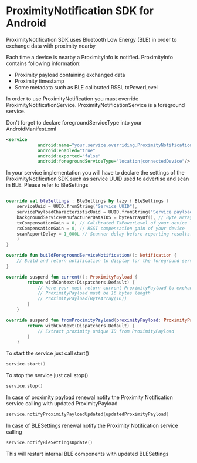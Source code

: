 # ProximityNotification SDK for Android

ProximityNotification SDK uses Bluetooth Low Energy (BLE) in order to exchange data with proximity nearby

Each time a device is nearby a ProximityInfo is notified. ProximityInfo contains following information:
- Proximity payload containing exchanged data
- Proximity timestamp
- Some metadata such as BLE calibrated RSSI, txPowerLevel


In order to use ProximityNotification you must override ProximityNotificationService.
ProximityNotificationService is a foreground service.

Don't forget to declare foregroundServiceType into your AndroidManifest.xml

```xml
<service
            android:name="your.service.overriding.ProximityNotificationService"
            android:enabled="true"
            android:exported="false"
            android:foregroundServiceType="location|connectedDevice"/>
```

In your service implementation you will have to declare the settings of the ProximityNotification SDK
such as service UUID used to advertise and scan in BLE. 
Please refer to BleSettings

```kotlin

override val bleSettings : BleSettings by lazy { BleSettings (
    serviceUuid = UUID.fromString("Service UUID"),
    servicePayloadCharacteristicUuid = UUID.fromString("Service payload Characteristic UUID"),
    backgroundServiceManufacturerDataIOS = byteArrayOf(), // Byte array of manufacturer data advertised by iOS in background. It depends on your service UUID
    txCompensationGain = 0, // Calibrated TxPowerLevel of your device
    rxCompensationGain = 0, // RSSI compensation gain of your device
    scanReportDelay = 1_000L // Scanner delay before reporting results. By default it is set to 1s
    )
}

override fun buildForegroundServiceNotification(): Notification {
    // Build and return notification to display for the foreground service
}

override suspend fun current(): ProximityPayload {
        return withContext(Dispatchers.Default) {
            // here your must return current ProximityPayload to exchange
            // ProximityPayload must be 16 bytes length
            // ProximityPayload(ByteArray(16))
        }
    }

override suspend fun fromProximityPayload(proximityPayload: ProximityPayload): ProximityPayloadId {
        return withContext(Dispatchers.Default) {
            // Extract proximity unique ID from ProximityPayload
        }
    }

```

To start the service just call start()
```kotlin
service.start()
```

To stop the service just call stop()
```kotlin
service.stop()
```

In case of proximity payload renewal notify the Proximity Notification service calling with updated ProximityPayload
```kotlin
service.notifyProximityPayloadUpdated(updatedProximityPayload)
```

In case of BLESettings renewal notify the Proximity Notification service calling 
```kotlin
service.notifyBleSettingsUpdate()
```
This will restart internal BLE components with updated BLESettings
